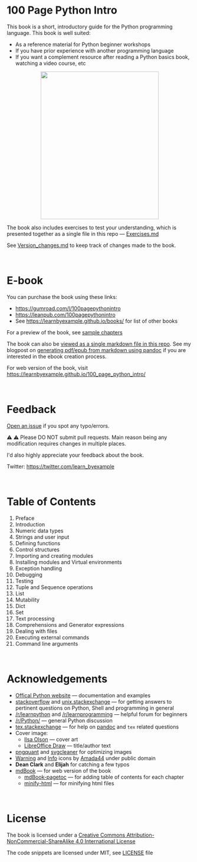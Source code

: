 # 100 Page Python Intro

This book is a short, introductory guide for the Python programming language. This book is well suited:

* As a reference material for Python beginner workshops
* If you have prior experience with another programming language
* If you want a complement resource after reading a Python basics book, watching a video course, etc

<p align="center">
    <img src="./images/py_intro.png" width="320px" height="400px" />
</p>

The book also includes exercises to test your understanding, which is presented together as a single file in this repo — [Exercises.md](./exercises/Exercises.md)

See [Version_changes.md](./Version_changes.md) to keep track of changes made to the book.

<br>

# E-book

You can purchase the book using these links:

* https://gumroad.com/l/100pagepythonintro
* https://leanpub.com/100pagepythonintro
* See https://learnbyexample.github.io/books/ for list of other books

For a preview of the book, see [sample chapters](./sample_chapters/100_page_python_intro_sample.pdf)

The book can also be [viewed as a single markdown file in this repo](./100_page_python_intro.md). See my blogpost on [generating pdf/epub from markdown using pandoc](https://learnbyexample.github.io/customizing-pandoc/) if you are interested in the ebook creation process.

For web version of the book, visit https://learnbyexample.github.io/100_page_python_intro/

<br>

# Feedback

[Open an issue](https://github.com/learnbyexample/100_page_python_intro/issues) if you spot any typo/errors.

:warning: :warning: Please DO NOT submit pull requests. Main reason being any modification requires changes in multiple places.

I'd also highly appreciate your feedback about the book.

Twitter: https://twitter.com/learn_byexample

<br>

# Table of Contents

1. Preface
2. Introduction
3. Numeric data types
4. Strings and user input
5. Defining functions
6. Control structures
7. Importing and creating modules
8. Installing modules and Virtual environments
9. Exception handling
10. Debugging
11. Testing
12. Tuple and Sequence operations
13. List
14. Mutability
15. Dict
16. Set
17. Text processing
18. Comprehensions and Generator expressions
19. Dealing with files
20. Executing external commands
21. Command line arguments

<br>

# Acknowledgements

* [Offical Python website](https://docs.python.org/3/) — documentation and examples
* [stackoverflow](https://stackoverflow.com/) and [unix.stackexchange](https://unix.stackexchange.com/) — for getting answers to pertinent questions on Python, Shell and programming in general
* [/r/learnpython](https://www.reddit.com/r/learnpython) and [/r/learnprogramming](https://www.reddit.com/r/learnprogramming) — helpful forum for beginners
* [/r/Python/](https://www.reddit.com/r/Python/) — general Python discussion
* [tex.stackexchange](https://tex.stackexchange.com/) — for help on [pandoc](https://github.com/jgm/pandoc/) and `tex` related questions
* Cover image:
    * [Ilsa Olson](https://ko-fi.com/profetessaoscura) — cover art
    * [LibreOffice Draw](https://www.libreoffice.org/discover/draw/) — title/author text
* [pngquant](https://pngquant.org/) and [svgcleaner](https://github.com/RazrFalcon/svgcleaner) for optimizing images
* [Warning](https://commons.wikimedia.org/wiki/File:Warning_icon.svg) and [Info](https://commons.wikimedia.org/wiki/File:Info_icon_002.svg) icons by [Amada44](https://commons.wikimedia.org/wiki/User:Amada44) under public domain
* **Dean Clark** and **Elijah** for catching a few typos
* [mdBook](https://github.com/rust-lang/mdBook) — for web version of the book
    * [mdBook-pagetoc](https://github.com/JorelAli/mdBook-pagetoc) — for adding table of contents for each chapter
    * [minify-html](https://github.com/wilsonzlin/minify-html) — for minifying html files

<br>

# License

The book is licensed under a [Creative Commons Attribution-NonCommercial-ShareAlike 4.0 International License](https://creativecommons.org/licenses/by-nc-sa/4.0/)

The code snippets are licensed under MIT, see [LICENSE](./LICENSE) file


